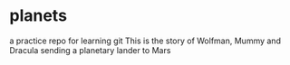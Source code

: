 # planets
   a practice repo for learning git
   This is the story of Wolfman, Mummy and Dracula
   sending a planetary lander to Mars
   